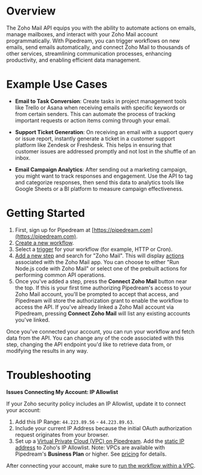 # Overview

The Zoho Mail API equips you with the ability to automate actions on emails, manage mailboxes, and interact with your Zoho Mail account programmatically. With Pipedream, you can trigger workflows on new emails, send emails automatically, and connect Zoho Mail to thousands of other services, streamlining communication processes, enhancing productivity, and enabling efficient data management.

# Example Use Cases

- **Email to Task Conversion**: Create tasks in project management tools like Trello or Asana when receiving emails with specific keywords or from certain senders. This can automate the process of tracking important requests or action items coming through your email.

- **Support Ticket Generation**: On receiving an email with a support query or issue report, instantly generate a ticket in a customer support platform like Zendesk or Freshdesk. This helps in ensuring that customer issues are addressed promptly and not lost in the shuffle of an inbox.

- **Email Campaign Analytics**: After sending out a marketing campaign, you might want to track responses and engagement. Use the API to tag and categorize responses, then send this data to analytics tools like Google Sheets or a BI platform to measure campaign effectiveness.

# Getting Started

1. First, sign up for Pipedream at [https://pipedream.com](https://pipedream.com).
2. [Create a new workflow](https://pipedream.com/new).
3. Select a [trigger](/workflows/steps/triggers/) for your workflow (for example, HTTP or Cron).
4. [Add a new step](/workflows/steps/) and search for "Zoho Mail". This will display [actions](/components#actions) associated with the Zoho Mail app. You can choose to either "Run Node.js code with Zoho Mail" or select one of the prebuilt actions for performing common API operations.
5. Once you've added a step, press the **Connect Zoho Mail** button near the top. If this is your first time authorizing Pipedream's access to your Zoho Mail account, you'll be prompted to accept that access, and Pipedream will store the authorization grant to enable the workflow to access the API. If you've already linked a Zoho Mail account via Pipedream, pressing **Connect Zoho Mail** will list any existing accounts you've linked. 

Once you've connected your account, you can run your workflow and fetch data from the API. You can change any of the code associated with this step, changing the API endpoint you'd like to retrieve data from, or modifying the results in any way.

# Troubleshooting

**Issues Connecting My Account: IP Allowlist**

If your Zoho security policy includes an IP Allowlist, update it to connect your account:

1. Add this IP Range: `44.223.89.56` - `44.223.89.63`.
2. Include your current IP Address because the initial OAuth authorization request originates from your browser.
3. Set up a [Virtual Private Cloud (VPC) on Pipedream](https://pipedream.com/docs/workflows/vpc#create-a-new-vpc). Add the [static IP address](https://pipedream.com/docs/workflows/vpc#find-the-static-outbound-ip-address-for-a-vpc) to Zoho's IP Allowlist. Note: VPCs are available with Pipedream's **Business Plan** or higher. See [pricing](https://pipedream.com/pricing) for details.

After connecting your account, make sure to [run the workflow within a VPC](https://pipedream.com/docs/workflows/vpc#run-workflows-within-a-vpc).